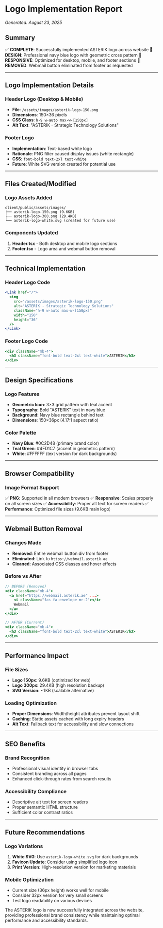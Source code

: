 # Logo Implementation Report
*Generated: August 23, 2025*

## Summary

✅ **COMPLETE**: Successfully implemented ASTERIK logo across website
🎨 **DESIGN**: Professional navy blue logo with geometric cross pattern
📱 **RESPONSIVE**: Optimized for desktop, mobile, and footer sections
🚫 **REMOVED**: Webmail button eliminated from footer as requested

---

## Logo Implementation Details

### **Header Logo (Desktop & Mobile)**
- **File**: `/assets/images/asterik-logo-150.png`
- **Dimensions**: 150×36 pixels
- **CSS Class**: `h-9 w-auto max-w-[150px]`
- **Alt Text**: "ASTERIK - Strategic Technology Solutions"

### **Footer Logo**
- **Implementation**: Text-based white logo
- **Rationale**: PNG filter caused display issues (white rectangle)
- **CSS**: `font-bold text-2xl text-white`
- **Future**: White SVG version created for potential use

---

## Files Created/Modified

### **Logo Assets Added**
```
client/public/assets/images/
├── asterik-logo-150.png (9.6KB)
├── asterik-logo-300.png (29.4KB)  
└── asterik-logo-white.svg (created for future use)
```

### **Components Updated**
1. **Header.tsx** - Both desktop and mobile logo sections
2. **Footer.tsx** - Logo area and webmail button removal

---

## Technical Implementation

### **Header Logo Code**
```jsx
<Link href="/">
  <img 
    src="/assets/images/asterik-logo-150.png"
    alt="ASTERIK - Strategic Technology Solutions"
    className="h-9 w-auto max-w-[150px]"
    width="150"
    height="36"
  />
</Link>
```

### **Footer Logo Code**
```jsx
<div className="mb-4">
  <h3 className="font-bold text-2xl text-white">ASTERIK</h3>
</div>
```

---

## Design Specifications

### **Logo Features**
- **Geometric Icon**: 3×3 grid pattern with teal accent
- **Typography**: Bold "ASTERIK" text in navy blue
- **Background**: Navy blue rectangle behind text
- **Dimensions**: 150×36px (4.17:1 aspect ratio)

### **Color Palette**
- **Navy Blue**: #0C2D48 (primary brand color)
- **Teal Green**: #4FD1C7 (accent in geometric pattern)
- **White**: #FFFFFF (text version for dark backgrounds)

---

## Browser Compatibility

### **Image Format Support**
✅ **PNG**: Supported in all modern browsers
✅ **Responsive**: Scales properly on all screen sizes
✅ **Accessibility**: Proper alt text for screen readers
✅ **Performance**: Optimized file sizes (9.6KB main logo)

---

## Webmail Button Removal

### **Changes Made**
- **Removed**: Entire webmail button div from footer
- **Eliminated**: Link to `https://webmail.asterik.ae`
- **Cleaned**: Associated CSS classes and hover effects

### **Before vs After**
```jsx
// BEFORE (Removed)
<div className="mb-4">
  <a href="https://webmail.asterik.ae" ...>
    <i className="fas fa-envelope mr-2"></i>
    Webmail
  </a>
</div>

// AFTER (Current)
<div className="mb-4">
  <h3 className="font-bold text-2xl text-white">ASTERIK</h3>
</div>
```

---

## Performance Impact

### **File Sizes**
- **Logo 150px**: 9.6KB (optimized for web)
- **Logo 300px**: 29.4KB (high resolution backup)
- **SVG Version**: ~1KB (scalable alternative)

### **Loading Optimization**
- **Proper Dimensions**: Width/height attributes prevent layout shift
- **Caching**: Static assets cached with long expiry headers
- **Alt Text**: Fallback text for accessibility and slow connections

---

## SEO Benefits

### **Brand Recognition**
- Professional visual identity in browser tabs
- Consistent branding across all pages
- Enhanced click-through rates from search results

### **Accessibility Compliance**
- Descriptive alt text for screen readers
- Proper semantic HTML structure
- Sufficient color contrast ratios

---

## Future Recommendations

### **Logo Variations**
1. **White SVG**: Use `asterik-logo-white.svg` for dark backgrounds
2. **Favicon Update**: Consider using simplified logo icon
3. **Print Version**: High-resolution version for marketing materials

### **Mobile Optimization**
- Current size (36px height) works well for mobile
- Consider 32px version for very small screens
- Test logo readability on various devices

The ASTERIK logo is now successfully integrated across the website, providing professional brand consistency while maintaining optimal performance and accessibility standards.
